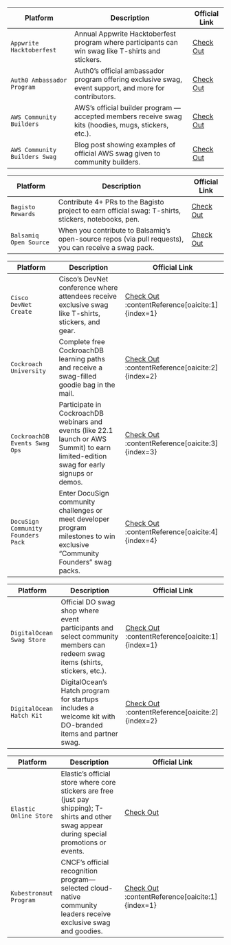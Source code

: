 | **Platform**                   | **Description**                                                                                          | **Official Link**                                                                      |
|-------------------------------|----------------------------------------------------------------------------------------------------------|----------------------------------------------------------------------------------------|
| `Appwrite Hacktoberfest`      | Annual Appwrite Hacktoberfest program where participants can win swag like T-shirts and stickers.        | [Check Out](https://hacktoberfest.appwrite.io/)                                       |
| `Auth0 Ambassador Program`    | Auth0’s official ambassador program offering exclusive swag, event support, and more for contributors.   | [Check Out](https://auth0.com/ambassador-program)                                     |
| `AWS Community Builders`      | AWS’s official builder program — accepted members receive swag kits (hoodies, mugs, stickers, etc.).     | [Check Out](https://aws.amazon.com/developer/community/community-builders/)           |
| `AWS Community Builders Swag` | Blog post showing examples of official AWS swag given to community builders.                            | [Check Out](https://builder.aws.com/content/2rRiSDzQ4LqUvdjf7NaaDu2FR5T/aws-community-builders-program-unlock-opportunities) |

| **Platform**           | **Description**                                                                                   | **Official Link**                                                                          |
|------------------------|---------------------------------------------------------------------------------------------------|--------------------------------------------------------------------------------------------|
| `Bagisto Rewards`      | Contribute 4+ PRs to the Bagisto project to earn official swag: T-shirts, stickers, notebooks, pen. | [Check Out](https://bagisto.com/en/community/#contribute)                                 |
| `Balsamiq Open Source` | When you contribute to Balsamiq’s open-source repos (via pull requests), you can receive a swag pack. | [Check Out](https://github.com/balsamiq)                                                  |

| **Platform**                | **Description**                                                                                          | **Official Link**                                                               |
|-----------------------------|----------------------------------------------------------------------------------------------------------|----------------------------------------------------------------------------------|
| `Cisco DevNet Create`       | Cisco’s DevNet conference where attendees receive exclusive swag like T-shirts, stickers, and gear.      | [Check Out](https://developer.cisco.com/devnetcreate/) :contentReference[oaicite:1]{index=1}         |
| `Cockroach University`      | Complete free CockroachDB learning paths and receive a swag-filled goodie bag in the mail.              | [Check Out](https://www.cockroachlabs.com/blog/do-good-with-us/) :contentReference[oaicite:2]{index=2} |
| `CockroachDB Events Swag Ops` | Participate in CockroachDB webinars and events (like 22.1 launch or AWS Summit) to earn limited-edition swag for early signups or demos. | [Check Out](https://www.cockroachlabs.com/cockroachdb-22-1-launch/) :contentReference[oaicite:3]{index=3} |
| `DocuSign Community Founders Pack` | Enter DocuSign community challenges or meet developer program milestones to win exclusive “Community Founders” swag packs. | [Check Out](https://community.docusign.com/community-announcements-5/enter-to-win-a-docusign-community-founders-swag-pack-3611) :contentReference[oaicite:4]{index=4} |

| **Platform**              | **Description**                                                                                                 | **Official Link**                                                                      |
|---------------------------|-----------------------------------------------------------------------------------------------------------------|----------------------------------------------------------------------------------------|
| `DigitalOcean Swag Store` | Official DO swag shop where event participants and select community members can redeem swag items (shirts, stickers, etc.). | [Check Out](https://store.digitalocean.com/doswag/products) :contentReference[oaicite:1]{index=1}         |
| `DigitalOcean Hatch Kit`  | DigitalOcean’s Hatch program for startups includes a welcome kit with DO-branded items and partner swag.       | [Check Out](https://www.digitalocean.com/hatch/welcome-kit) :contentReference[oaicite:2]{index=2}        |

| **Platform**                | **Description**                                                                                               | **Official Link**                                                                    |
|-----------------------------|---------------------------------------------------------------------------------------------------------------|--------------------------------------------------------------------------------------|
| `Elastic Online Store`      | Elastic’s official store where core stickers are free (just pay shipping); T-shirts and other swag appear during special promotions or events. | [Check Out](https://www.elastic.co/blog/announcing-the-grand-opening-of-the-online-elastic-store) |
| `Kubestronaut Program`      | CNCF’s official recognition program—selected cloud-native community leaders receive exclusive swag and goodies. | [Check Out](https://www.cncf.io/training/kubestronaut/) :contentReference[oaicite:1]{index=1}         |

